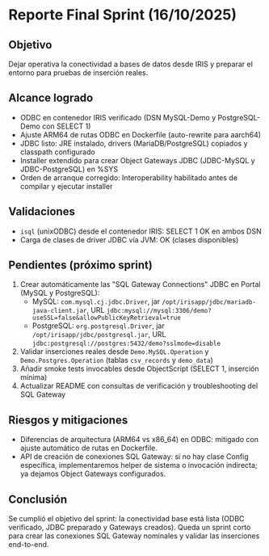 # Reporte Final Sprint (16/10/2025)

## Objetivo
Dejar operativa la conectividad a bases de datos desde IRIS y preparar el entorno para pruebas de inserción reales.

## Alcance logrado
- ODBC en contenedor IRIS verificado (DSN MySQL-Demo y PostgreSQL-Demo con SELECT 1)
- Ajuste ARM64 de rutas ODBC en Dockerfile (auto-rewrite para aarch64)
- JDBC listo: JRE instalado, drivers (MariaDB/PostgreSQL) copiados y classpath configurado
- Installer extendido para crear Object Gateways JDBC (JDBC-MySQL y JDBC-PostgreSQL) en %SYS
- Orden de arranque corregido: Interoperability habilitado antes de compilar y ejecutar installer

## Validaciones
- `isql` (unixODBC) desde el contenedor IRIS: SELECT 1 OK en ambos DSN
- Carga de clases de driver JDBC vía JVM: OK (clases disponibles)

## Pendientes (próximo sprint)
1. Crear automáticamente las "SQL Gateway Connections" JDBC en Portal (MySQL y PostgreSQL):
   - MySQL: `com.mysql.cj.jdbc.Driver`, jar `/opt/irisapp/jdbc/mariadb-java-client.jar`, URL `jdbc:mysql://mysql:3306/demo?useSSL=false&allowPublicKeyRetrieval=true`
   - PostgreSQL: `org.postgresql.Driver`, jar `/opt/irisapp/jdbc/postgresql.jar`, URL `jdbc:postgresql://postgres:5432/demo?sslmode=disable`
2. Validar inserciones reales desde `Demo.MySQL.Operation` y `Demo.Postgres.Operation` (tablas `csv_records` y `demo_data`)
3. Añadir smoke tests invocables desde ObjectScript (SELECT 1, inserción mínima)
4. Actualizar README con consultas de verificación y troubleshooting del SQL Gateway

## Riesgos y mitigaciones
- Diferencias de arquitectura (ARM64 vs x86_64) en ODBC: mitigado con ajuste automático de rutas en Dockerfile.
- API de creación de conexiones SQL Gateway: si no hay clase Config específica, implementaremos helper de sistema o invocación indirecta; ya dejamos Object Gateways configurados.

## Conclusión
Se cumplió el objetivo del sprint: la conectividad base está lista (ODBC verificado, JDBC preparado y Gateways creados). Queda un sprint corto para crear las conexiones SQL Gateway nominales y validar las inserciones end-to-end.
